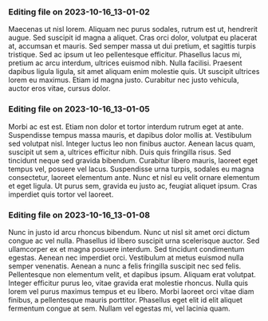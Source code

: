 

### Editing file on 2023-10-16_13-01-02

Maecenas ut nisl lorem. Aliquam nec purus sodales, rutrum est ut, hendrerit augue. Sed suscipit id magna a aliquet. Cras orci dolor, volutpat eu placerat at, accumsan et mauris. Sed semper massa ut dui pretium, et sagittis turpis tristique. Sed ac ipsum ut leo pellentesque efficitur. Phasellus lacus mi, pretium ac arcu interdum, ultrices euismod nibh. Nulla facilisi. Praesent dapibus ligula ligula, sit amet aliquam enim molestie quis. Ut suscipit ultrices lorem eu maximus. Etiam id magna justo. Curabitur nec justo vehicula, auctor eros vitae, cursus dolor.




### Editing file on 2023-10-16_13-01-05

Morbi ac est est. Etiam non dolor et tortor interdum rutrum eget at ante. Suspendisse tempus massa mauris, et dapibus dolor mollis at. Vestibulum sed volutpat nisl. Integer luctus leo non finibus auctor. Aenean lacus quam, suscipit ut sem a, ultrices efficitur nibh. Duis quis fringilla risus. Sed tincidunt neque sed gravida bibendum. Curabitur libero mauris, laoreet eget tempus vel, posuere vel lacus. Suspendisse urna turpis, sodales eu magna consectetur, laoreet elementum ante. Nunc et nisl eu velit ornare elementum et eget ligula. Ut purus sem, gravida eu justo ac, feugiat aliquet ipsum. Cras imperdiet quis tortor vel laoreet.




### Editing file on 2023-10-16_13-01-08

Nunc in justo id arcu rhoncus bibendum. Nunc ut nisl sit amet orci dictum congue ac vel nulla. Phasellus id libero suscipit urna scelerisque auctor. Sed ullamcorper ex et magna posuere interdum. Sed tincidunt condimentum egestas. Aenean nec imperdiet orci. Vestibulum at metus euismod nulla semper venenatis. Aenean a nunc a felis fringilla suscipit nec sed felis. Pellentesque non elementum velit, et dapibus ipsum. Aliquam erat volutpat. Integer efficitur purus leo, vitae gravida erat molestie rhoncus. Nulla quis lorem vel purus maximus tempus et eu libero. Morbi laoreet orci vitae diam finibus, a pellentesque mauris porttitor. Phasellus eget elit id elit aliquet fermentum congue at sem. Nullam vel egestas mi, vel lacinia quam.


